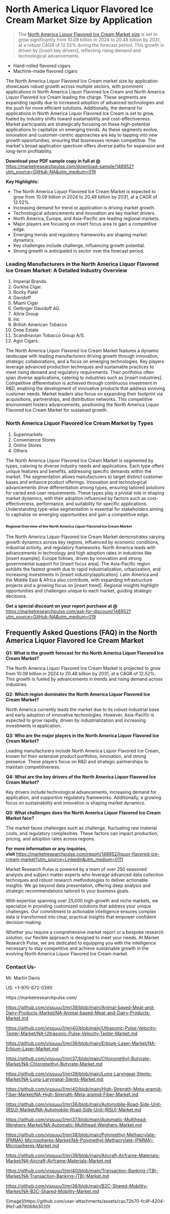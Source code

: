 <h1>North America Liquor Flavored Ice Cream Market&nbsp;Size by Application</h1><blockquote><p>The <a href="https://marketresearchpulse.com/download-sample/148952?utm_source=GitHub-NA&amp;utm_medium=019">North America Liquor Flavored Ice Cream Market size</a> is set to grow significantly from 10.09 billion in 2024 to 20.48 billion by 2031, at a robust CAGR of 12.52% during the forecast period. This growth is driven by [insert key drivers], reflecting rising demand and technological advancements.</p></blockquote><ul><li>Hand-rolled flavored cigars<li> Machine-made flavored cigars</li></ul><p>The North America Liquor Flavored Ice Cream market size by application showcases robust growth across multiple sectors, with prominent applications in North America Liquor Flavored Ice Cream and North America Liquor Flavored Ice Cream leading the charge. These segments are expanding rapidly due to increased adoption of advanced technologies and the push for more efficient solutions. Additionally, the demand for applications in North America Liquor Flavored Ice Cream is set to grow, fueled by industry shifts toward sustainability and cost-effectiveness. Market participants are strategically focusing on these high-potential applications to capitalize on emerging trends. As these segments evolve, innovation and customer-centric approaches are key to tapping into new growth opportunities, ensuring that businesses remain competitive. The market's broad application spectrum offers diverse paths for expansion and long-term profitability.</p><p><strong>Download your PDF sample copy in full at @ </strong><a href="https://marketresearchpulse.com/download-sample/148952?utm_source=GitHub-NA&amp;utm_medium=019">https://marketresearchpulse.com/download-sample/148952?utm_source=GitHub-NA&amp;utm_medium=019</a></p><p><strong>Key Highlights: </strong></p><ul><li>The North America Liquor Flavored Ice Cream Market is expected to grow from 10.09 billion in 2024 to 20.48 billion by 2031, at a CAGR of 12.52%.</li><li>Increasing demand for trend or application is driving market growth.</li><li>Technological advancements and innovation are key market drivers.</li><li>North America, Europe, and Asia-Pacific are leading regional markets.</li><li>Major players are focusing on insert focus area to gain a competitive edge.</li><li>Emerging trends and regulatory frameworks are shaping market dynamics.</li><li>Key challenges include challenge, influencing growth potential.</li><li>Strong growth is anticipated in sector over the forecast period.</li></ul><h3>Leading Manufacturers in the North America Liquor Flavored Ice Cream Market: A Detailed Industry Overview</h3><ol><li>Imperial Brands.</li><li>Gurkha Cigar.</li><li>Rocky Patel</li><li>Davidoff</li><li>Miami Cigar</li><li>Oettinger Davidoff AG.</li><li>Altria Group</li><li>Inc</li><li>British American Tobacco</li><li>Drew Estate</li><li>Scandinavian Tobacco Group A/S.</li><li>Agio Cigars.</li></ol><div class="flex max-w-full flex-col flex-grow"><div class="min-h-8 text-message flex w-full flex-col items-end gap-2 whitespace-normal break-words [.text-message+&amp;]:mt-5" dir="auto" data-message-author-role="assistant" data-message-id="fd8432e4-4910-450d-b182-61b7bfb0a01f" data-message-model-slug="gpt-4o"><div class="flex w-full flex-col gap-1 empty:hidden first:pt-[3px]"><div class="markdown prose w-full break-words dark:prose-invert light"><p>The North America Liquor Flavored Ice Cream Market features a dynamic landscape with leading manufacturers driving growth through innovation, strategic collaborations, and a focus on emerging technologies. Key players leverage advanced production techniques and sustainable practices to meet rising demand and regulatory requirements. Their portfolios often span diverse applications, catering to industries such as [insert industries]. Competitive differentiation is achieved through continuous investment in R&amp;D, enabling the development of innovative products that address evolving customer needs. Market leaders also focus on expanding their footprint via acquisitions, partnerships, and distribution networks. This competitive environment fosters advancements, positioning the North America Liquor Flavored Ice Cream Market for sustained growth.</p></div></div></div></div><h3>North America Liquor Flavored Ice Cream Market by Types</h3><ol><li>Supermarkets<li> Convenience Stores<li> Online Stores<li> Others</li></ol><div class="flex max-w-full flex-col flex-grow"><div class="min-h-8 text-message flex w-full flex-col items-end gap-2 whitespace-normal break-words [.text-message+&amp;]:mt-5" dir="auto" data-message-author-role="assistant" data-message-id="084470be-0bb7-4664-bddf-5156b4f41249" data-message-model-slug="gpt-4o-mini"><div class="flex w-full flex-col gap-1 empty:hidden first:pt-[3px]"><div class="markdown prose w-full break-words dark:prose-invert light"><p>The North America Liquor Flavored Ice Cream Market is segmented by types, catering to diverse industry needs and applications. Each type offers unique features and benefits, addressing specific demands within the market. The segmentation allows manufacturers to target distinct customer bases and enhance product offerings. Innovation and technological advancements drive differentiation among types, ensuring tailored solutions for varied end-user requirements. These types play a pivotal role in shaping market dynamics, with their adoption influenced by factors such as cost-effectiveness, performance, and suitability for specific applications. Understanding type-wise segmentation is essential for stakeholders aiming to capitalize on emerging opportunities and gain a competitive edge.</p></div></div></div></div><h3><span style="font-size: 11px;">Regional Overview of the North America Liquor Flavored Ice Cream Market</span></h3><div class="flex max-w-full flex-col flex-grow"><div class="min-h-8 text-message flex w-full flex-col items-end gap-2 whitespace-normal break-words [.text-message+&amp;]:mt-5" dir="auto" data-message-author-role="assistant" data-message-id="e9038762-ce64-4e30-91c9-9bd413514231" data-message-model-slug="gpt-4o-mini"><div class="flex w-full flex-col gap-1 empty:hidden first:pt-[3px]"><div class="markdown prose w-full break-words dark:prose-invert light"><p>The North America Liquor Flavored Ice Cream Market demonstrates varying growth dynamics across key regions, influenced by economic conditions, industrial activity, and regulatory frameworks. North America leads with advancements in technology and high adoption rates in industries like [insert example]. Europe follows, driven by innovation and strong governmental support for [insert focus area]. The Asia-Pacific region exhibits the fastest growth due to rapid industrialization, urbanization, and increasing investments in [insert industry/application]. Latin America and the Middle East &amp; Africa also contribute, with expanding infrastructure projects and a growing focus on [insert trend]. Regional insights highlight opportunities and challenges unique to each market, guiding strategic decisions.</p></div></div></div></div><p><strong>Get a special discount on your report purchase at @ </strong><a href="https://marketresearchpulse.com/ask-for-discount/148952?utm_source=GitHub-NA&amp;utm_medium=019">https://marketresearchpulse.com/ask-for-discount/148952?utm_source=GitHub-NA&amp;utm_medium=019</a></p><h2>Frequently Asked Questions (FAQ) in the North America Liquor Flavored Ice Cream Market</h2><p><strong>Q1: What is the growth forecast for the North America Liquor Flavored Ice Cream Market?</strong></p><p>The North America Liquor Flavored Ice Cream Market is projected to grow from 10.09 billion in 2024 to 20.48 billion by 2031, at a CAGR of 12.52%. This growth is fueled by advancements in trends and rising demand across industries.</p><p><strong>Q2: Which region dominates the North America Liquor Flavored Ice Cream Market?</strong></p><p>North America currently leads the market due to its robust industrial base and early adoption of innovative technologies. However, Asia-Pacific is expected to grow rapidly, driven by industrialization and increasing investments in application.</p><p><strong>Q3: Who are the major players in the North America Liquor Flavored Ice Cream Market?</strong></p><p>Leading manufacturers include North America Liquor Flavored Ice Cream, known for their extensive product portfolios, innovation, and strong presence. These players focus on R&amp;D and strategic partnerships to maintain competitiveness.</p><p><strong>Q4: What are the key drivers of the North America Liquor Flavored Ice Cream Market?</strong></p><p>Key drivers include technological advancements, increasing demand for application, and supportive regulatory frameworks. Additionally, a growing focus on sustainability and innovation is shaping market dynamics.</p><p><strong>Q5: What challenges does the North America Liquor Flavored Ice Cream Market face?</strong></p><p>The market faces challenges such as challenge, fluctuating raw material costs, and regulatory complexities. These factors can impact production, pricing, and adoption rates across regions.</p><p><strong>For more information or any inquiries, visit&nbsp;</strong><a href="https://marketresearchpulse.com/report/148952/liquor-flavored-ice-cream-market?utm_source=Linkedin&utm_medium=0111">https://marketresearchpulse.com/report/148952/liquor-flavored-ice-cream-market?utm_source=Linkedin&utm_medium=0111</a></p><p>Market Research Pulse is powered by a team of over 250 seasoned analysts and subject matter experts who leverage advanced data collection techniques and robust research methodologies to deliver actionable insights. We go beyond data presentation, offering deep analysis and strategic recommendations tailored to your business goals.</p><p>With expertise spanning over 25,000 high-growth and niche markets, we specialize in providing customized solutions that address your unique challenges. Our commitment to actionable intelligence ensures complex data is transformed into clear, practical insights that empower confident decision-making.</p><p>Whether you require a comprehensive market report or a bespoke research solution, our flexible approach is designed to meet your needs. At Market Research Pulse, we are dedicated to equipping you with the intelligence necessary to stay competitive and achieve sustainable growth in the evolving North America Liquor Flavored Ice Cream market.</p><h3><strong>Contact Us-</strong></h3><p>Mr. Martin Davis</p><p>US: +1-970-672-0390</p><p>https://marketresearchpulse.com/</p><p><a href="https://github.com/vissuuu1/mri39/blob/main/Animal-based-Meat-and-Dairy-Products-Market/NA-Animal-based-Meat-and-Dairy-Products-Market.md">https://github.com/vissuuu1/mri39/blob/main/Animal-based-Meat-and-Dairy-Products-Market/NA-Animal-based-Meat-and-Dairy-Products-Market.md</a></p><p><a href="https://github.com/vissuuu1/mri40/blob/main/Ultrasonic-Pulse-Velocity-Tester-Market/NA-Ultrasonic-Pulse-Velocity-Tester-Market.md">https://github.com/vissuuu1/mri40/blob/main/Ultrasonic-Pulse-Velocity-Tester-Market/NA-Ultrasonic-Pulse-Velocity-Tester-Market.md</a></p><p><a href="https://github.com/vissuuu1/mri36/blob/main/Erbium-Laser-Market/NA-Erbium-Laser-Market.md">https://github.com/vissuuu1/mri36/blob/main/Erbium-Laser-Market/NA-Erbium-Laser-Market.md</a></p><p><a href="https://github.com/vissuuu1/mri37/blob/main/Chloromethyl-Butyrate-Market/NA-Chloromethyl-Butyrate-Market.md">https://github.com/vissuuu1/mri37/blob/main/Chloromethyl-Butyrate-Market/NA-Chloromethyl-Butyrate-Market.md</a></p><p><a href="https://github.com/vissuuu1/mri39/blob/main/Lung-Laryngeal-Stents-Market/NA-Lung-Laryngeal-Stents-Market.md">https://github.com/vissuuu1/mri39/blob/main/Lung-Laryngeal-Stents-Market/NA-Lung-Laryngeal-Stents-Market.md</a></p><p><a href="https://github.com/vissuuu1/mri40/blob/main/High-Strength-Meta-aramid-Fiber-Market/NA-High-Strength-Meta-aramid-Fiber-Market.md">https://github.com/vissuuu1/mri40/blob/main/High-Strength-Meta-aramid-Fiber-Market/NA-High-Strength-Meta-aramid-Fiber-Market.md</a></p><p><a href="https://github.com/vissuuu1/mri36/blob/main/Automobile-Road-Side-Unit-(RSU)-Market/NA-Automobile-Road-Side-Unit-(RSU)-Market.md">https://github.com/vissuuu1/mri36/blob/main/Automobile-Road-Side-Unit-(RSU)-Market/NA-Automobile-Road-Side-Unit-(RSU)-Market.md</a></p><p><a href="https://github.com/vissuuu1/mri37/blob/main/Automatic-Multihead-Weighers-Market/NA-Automatic-Multihead-Weighers-Market.md">https://github.com/vissuuu1/mri37/blob/main/Automatic-Multihead-Weighers-Market/NA-Automatic-Multihead-Weighers-Market.md</a></p><p><a href="https://github.com/vissuuu1/mri38/blob/main/Polymethyl-Methacrylate-(PMMA)-Microspheres-Market/NA-Polymethyl-Methacrylate-(PMMA)-Microspheres-Market.md">https://github.com/vissuuu1/mri38/blob/main/Polymethyl-Methacrylate-(PMMA)-Microspheres-Market/NA-Polymethyl-Methacrylate-(PMMA)-Microspheres-Market.md</a></p><p><a href="https://github.com/vissuuu1/mri39/blob/main/Aircraft-Airframe-Materials-Market/NA-Aircraft-Airframe-Materials-Market.md">https://github.com/vissuuu1/mri39/blob/main/Aircraft-Airframe-Materials-Market/NA-Aircraft-Airframe-Materials-Market.md</a></p><p><a href="https://github.com/vissuuu1/mri40/blob/main/Transaction-Banking-(TB)-Market/NA-Transaction-Banking-(TB)-Market.md">https://github.com/vissuuu1/mri40/blob/main/Transaction-Banking-(TB)-Market/NA-Transaction-Banking-(TB)-Market.md</a></p><p><a href="https://github.com/vissuuu1/mri36/blob/main/B2C-Shared-Mobility-Market/NA-B2C-Shared-Mobility-Market.md">https://github.com/vissuuu1/mri36/blob/main/B2C-Shared-Mobility-Market/NA-B2C-Shared-Mobility-Market.md</a></p>
![image](https://github.com/user-attachments/assets/cac72b70-fc4f-4204-9fe1-a878068d3020)
